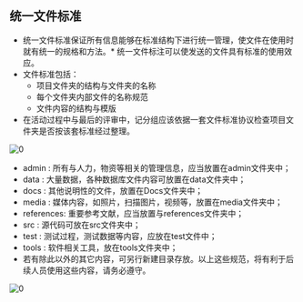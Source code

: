 ## 统一文件标准

* 统一文件标准保证所有信息能够在标准结构下进行统一管理，使文件在使用时就有统一的规格和方法。* 统一文件标注可以使发送的文件具有标准的使用效应。
* 文件标准包括：
	* 项目文件夹的结构与文件夹的名称
	* 每个文件夹内部文件的名称规范
	* 文件内容的结构与模版
* 在活动过程中与最后的评审中，记分组应该依据一套文件标准协议检查项目文件夹是否按该套标准经过整理。

![0](../assets/challenger_preparation/unified_file_standard/team10_yuantao_1.jpg)

* admin : 所有与人力，物资等相关的管理信息，应当放置在admin文件夹中；
* data : 大量数据，各种数据库文件内容可放置在data文件夹中；
* docs : 其他说明性的文件，放置在Docs文件夹中；
* media : 媒体内容，如照片，扫描图片，视频等，放置在media文件夹中；
* references: 重要参考文献，应当放置与references文件夹中；
* src : 源代码可放在src文件夹中；
* test : 测试过程，测试数据等内容，应放在test文件中；
* tools : 软件相关工具，放在tools文件夹中；
* 若有除此以外的其它内容，可另行新建目录存放。以上这些规范，将有利于后续人员使用这些内容，请务必遵守。

![0](../assets/challenger_preparation/unified_file_standard/team10_yuantao_2.jpg)
